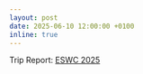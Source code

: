 ```yaml
---
layout: post
date: 2025-06-10 12:00:00 +0100
inline: true
---
```


Trip Report: [ESWC 2025](https://thinklinks.wordpress.com/2025/06/08/trip-report-eswc-2025/)